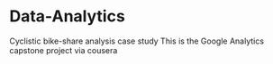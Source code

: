 # Data-Analytics
Cyclistic bike-share analysis case study
This is the Google Analytics capstone project via cousera
